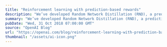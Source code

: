 ```yaml
---
title: "Reinforcement learning with prediction-based rewards"
description: "We’ve developed Random Network Distillation (RND), a prediction-based method for encouraging reinforcement learning agents to explore their environments through curiosity, which for the first time exceeds average human performance on Montezuma’s Revenge."
summary: "We’ve developed Random Network Distillation (RND), a prediction-based method for encouraging reinforcement learning agents to explore their environments through curiosity, which for the first time exceeds average human performance on Montezuma’s Revenge."
pubDate: "Wed, 31 Oct 2018 07:00:00 GMT"
source: "OpenAI Blog"
url: "https://openai.com/blog/reinforcement-learning-with-prediction-based-rewards"
thumbnail: "/assets/ai-icon.png"
---
```


